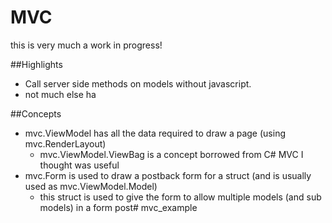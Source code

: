 # MVC

this is very much a work in progress!

##Highlights
* Call server side methods on models without javascript.
* not much else ha

##Concepts
* mvc.ViewModel has all the data required to draw a page (using mvc.RenderLayout)
    * mvc.ViewModel.ViewBag is a concept borrowed from C# MVC I thought was useful
* mvc.Form is used to draw a postback form for a struct (and is usually used as mvc.ViewModel.Model)
    * this struct is used to give the form to allow multiple models (and sub models) in a form post# mvc_example
